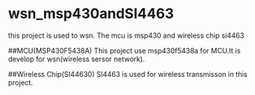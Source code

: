 # wsn_msp430andSI4463
this project is used to wsn. The mcu is msp430 and wireless chip si4463

##MCU(MSP430F5438A)
This project use msp430f5438a for MCU.It is develop for wsn(wireless sersor network).

##Wireless Chip(SI44630)
SI4463 is used for wireless transmisson in this project.
